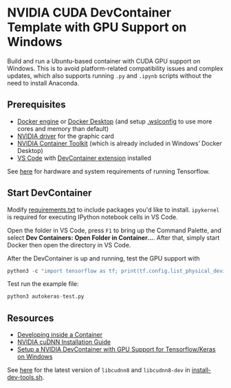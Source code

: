 # NVIDIA CUDA DevContainer Template with GPU Support on Windows

Build and run a Ubuntu-based container with CUDA GPU support on Windows. This is to avoid platform-related compatibility issues and complex updates, which also supports running `.py` and `.ipynb` scripts without the need to install Anaconda.

## Prerequisites

* [Docker engine](https://docs.docker.com/engine/install/) or [Docker Desktop](https://docs.docker.com/desktop/install/windows-install/) (and setup [.wslconfig](https://learn.microsoft.com/en-us/windows/wsl/wsl-config) to use more cores and memory than default)
* [NVIDIA driver](https://www.nvidia.com/download/index.aspx) for the graphic card
* [NVIDIA Container Toolkit](https://docs.nvidia.com/datacenter/cloud-native/container-toolkit/latest/install-guide.html) (which is already included in Windows’ Docker Desktop)
* [VS Code](https://code.visualstudio.com/download) with [DevContainer extension](https://marketplace.visualstudio.com/items?itemName=ms-vscode-remote.remote-containers) installed

See [here](https://www.tensorflow.org/install/pip#hardware_requirements) for hardware and system requirements of running Tensorflow.

## Start DevContainer

Modify [requirements.txt](https://github.com/alankrantas/windows-cuda-gpu-devcontainer/blob/main/.devcontainer/requirements.txt) to include packages you'd like to install. `ipykernel` is required for executing IPython notebook cells in VS Code.

Open the folder in VS Code, press `F1` to bring up the Command Palette, and select **Dev Containers: Open Folder in Container...**. After that, simply start Docker then open the directory in VS Code.

After the DevContainer is up and running, test the GPU support with

```python
python3 -c "import tensorflow as tf; print(tf.config.list_physical_devices('GPU'))"
```

Test run the example file:

```python
python3 autokeras-test.py
```

## Resources

* [Developing inside a Container](https://code.visualstudio.com/docs/devcontainers/containers)
* [NVIDIA cuDNN Installation Guide](https://docs.nvidia.com/deeplearning/cudnn/install-guide/index.html)
* [Setup a NVIDIA DevContainer with GPU Support for Tensorflow/Keras on Windows](https://alankrantas.medium.com/setup-a-nvidia-devcontainer-with-gpu-support-for-tensorflow-keras-on-windows-d00e6e204630)

See [here](https://docs.nvidia.com/deeplearning/cudnn/install-guide/index.html#package-manager-ubuntu-install) for the latest version of `libcudnn8` and `libcudnn8-dev` in [install-dev-tools.sh](https://github.com/alankrantas/windows-cuda-gpu-devcontainer/blob/main/.devcontainer/install-dev-tools.sh).
